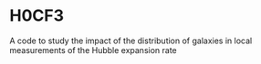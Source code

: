 # H0CF3
A code to study the impact of the distribution of galaxies in local measurements of the Hubble expansion rate
